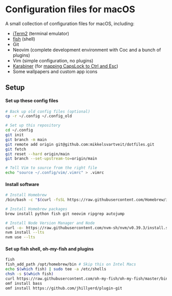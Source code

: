 # Configuration files for macOS

A small collection of configuration files for macOS, including:

- [iTerm2](https://iterm2.com) (terminal emulator)
- [fish](https://fishshell.com) (shell)
- Git
- Neovim (complete development environment with Coc and a bunch of plugins)
- Vim (simple configuration, no plugins)
- [Karabiner](https://karabiner-elements.pqrs.org) (for [mapping CapsLock to Ctrl and Esc](https://medium.com/@pechyonkin/how-to-map-capslock-to-control-and-escape-on-mac-60523a64022b))
- Some wallpapers and custom app icons

## Setup

#### Set up these config files

```bash
# Back up old config files (optional)
cp -r ~/.config ~/.config_old

# Set up this repository
cd ~/.config
git init
git branch -m main
git remote add origin git@github.com:mikkelsvartveit/dotfiles.git
git fetch
git reset --hard origin/main
git branch --set-upstream-to=origin/main

# Tell Vim to source from the right file
echo "source ~/.config/vim/.vimrc" > .vimrc
```

#### Install software

```bash
# Install Homebrew
/bin/bash -c "$(curl -fsSL https://raw.githubusercontent.com/Homebrew/install/HEAD/install.sh)"

# Install Homebrew packages
brew install python fish git neovim ripgrep autojump

# Install Node Version Manager and Node
curl -o- https://raw.githubusercontent.com/nvm-sh/nvm/v0.39.3/install.sh | bash
nvm install --lts
nvm use --lts
```

#### Set up fish shell, oh-my-fish and plugins

```bash
fish
fish_add_path /opt/homebrew/bin # Skip this on Intel Macs
echo $(which fish) | sudo tee -a /etc/shells
chsh -s $(which fish)
curl https://raw.githubusercontent.com/oh-my-fish/oh-my-fish/master/bin/install | fish
omf install bass
omf install https://github.com/jhillyerd/plugin-git
```

